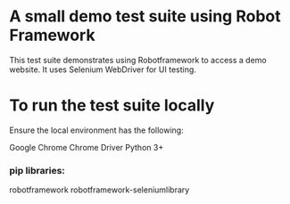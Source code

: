 # A small demo test suite using Robot Framework
This test suite demonstrates using Robotframework to access a demo website. It uses Selenium WebDriver for UI testing.

# To run the test suite locally
Ensure the local environment has the following:

Google Chrome
Chrome Driver
Python 3+

### pip libraries:
robotframework
robotframework-seleniumlibrary
